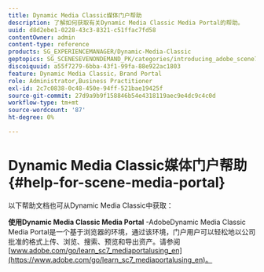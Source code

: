```yaml
---
title: Dynamic Media Classic媒体门户帮助
description: 了解如何获取有关Dynamic Media Classic Media Portal的帮助。
uuid: d8d2ebe1-0228-43c3-8321-c51ffac7fd58
contentOwner: admin
content-type: reference
products: SG_EXPERIENCEMANAGER/Dynamic-Media-Classic
geptopics: SG_SCENESEVENONDEMAND_PK/categories/introducing_adobe_scene7
discoiquuid: a55f7279-6bba-43f1-99fa-88e922ac1803
feature: Dynamic Media Classic，Brand Portal
role: Administrator,Business Practitioner
exl-id: 2c7c0838-0c48-450e-94ff-521bae19425f
source-git-commit: 27d9a9b9f158846b54e4318119aec9e4dc9c4c0d
workflow-type: tm+mt
source-wordcount: '87'
ht-degree: 0%

---
```


# Dynamic Media Classic媒体门户帮助{#help-for-scene-media-portal}

以下帮助文档也可从Dynamic Media Classic中获取：

**使用Dynamic Media Classic Media Portal**  -AdobeDynamic Media Classic Media Portal是一个基于浏览器的环境，通过该环境，门户用户可以轻松地以公司批准的格式上传、浏览、搜索、预览和导出资产。请参阅[www.adobe.com/go/learn_sc7_mediaportalusing_en](https://www.adobe.com/go/learn_sc7_mediaportalusing_en)。

<!-- Is this topic still needed? -rb 04/22/21
 -->